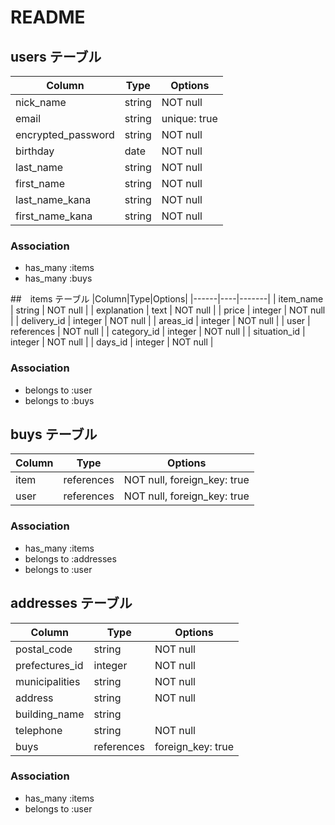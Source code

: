 # README

## users テーブル
|Column|Type|Options|
|------|----|-------|
| nick_name             | string | NOT null     |
| email                 | string | unique: true |
| encrypted_password    | string | NOT null     |
| birthday              | date   | NOT null     |
| last_name             | string | NOT null     |
| first_name            | string | NOT null     |
| last_name_kana        | string | NOT null     |
| first_name_kana       | string | NOT null     |

### Association
- has_many :items
- has_many :buys



##　items テーブル
|Column|Type|Options|
|------|----|-------|
| item_name          | string     | NOT null    |
| explanation        | text       | NOT null    |
| price              | integer    | NOT null    |
| delivery_id        | integer    | NOT null    |
| areas_id           | integer    | NOT null    |
| user               | references | NOT null    |
| category_id        | integer    | NOT null    |
| situation_id       | integer    | NOT null    |
| days_id            | integer    | NOT null    |

### Association
- belongs to :user
- belongs to :buys



## buys テーブル
|Column|Type|Options|
|------|----|-------|
| item               | references | NOT null, foreign_key: true    |
| user               | references | NOT null, foreign_key: true    |

### Association
- has_many :items
- belongs to :addresses
- belongs to :user



## addresses テーブル
|Column|Type|Options|
|------|----|-------|
| postal_code        | string     | NOT null          |
| prefectures_id     | integer    | NOT null          |
| municipalities     | string     | NOT null          |
| address            | string     | NOT null          |
| building_name      | string     |                   |
| telephone          | string     | NOT null          |
| buys               | references | foreign_key: true |

### Association
- has_many :items
- belongs to :user